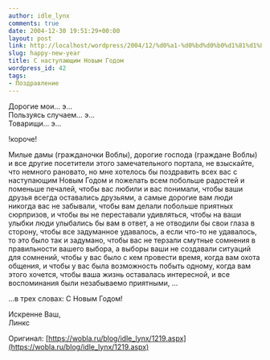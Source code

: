 ```yaml
---
author: idle_lynx
comments: true
date: 2004-12-30 19:51:29+00:00
layout: post
link: http://localhost/wordpress/2004/12/%d0%a1-%d0%bd%d0%b0%d1%81%d1%82%d1%83%d0%bf%d0%b0%d1%8e%d1%89%d0%b8%d0%bc-%d0%9d%d0%be%d0%b2%d1%8b%d0%bc-%d0%93%d0%be%d0%b4%d0%be%d0%bc/
slug: happy-new-year
title: С наступающим Новым Годом
wordpress_id: 42
tags:
- Поздравление
---
```


Дорогие мои... э...  
Пользуясь случаем... э...  
Товарищи... э...

!короче!

Милые дамы (гражданочки Воблы), дорогие господа (граждане Воблы) и все другие посетители этого замечательного портала, не взыскайте, что немного рановато, но мне хотелось бы поздравить всех вас с наступающим Новым Годом и пожелать всем побольше радостей и поменьше печалей, чтобы вас любили и вас понимали, чтобы ваши друзья всегда оставались друзьями, а самые дорогие вам люди никогда вас не забывали, чтобы вам делали побольше приятных сюрпризов, и чтобы вы не переставали удивляться, чтобы на ваши улыбки люди улыбались бы вам в ответ, а не отводили бы свои глаза в сторону, чтобы все задуманное удавалось, а если что-то не удавалось, то это было так и задумано, чтобы вас не терзали смутные сомнения в правильности вашего выбора, а выборы ваши не создавали ситуаций для сомнений, чтобы у вас было с кем провести время, когда вам охота общения, и чтобы у вас была возможность побыть одному, когда вам этого хочется, чтобы ваша жизнь оставалась интересной, и все воспоминания были незабываемо приятными, ...

...в трех словах: С Новым Годом!

Искренне Ваш,  
Линкс

Оригинал: [https://wobla.ru/blog/idle_lynx/1219.aspx](https://wobla.ru/blog/idle_lynx/1219.aspx)

